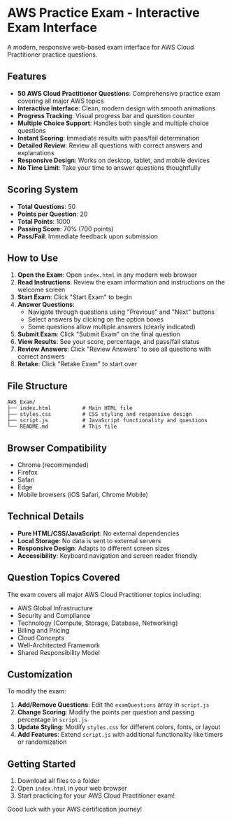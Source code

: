 # AWS Practice Exam - Interactive Exam Interface

A modern, responsive web-based exam interface for AWS Cloud Practitioner practice questions.

## Features

- **50 AWS Cloud Practitioner Questions**: Comprehensive practice exam covering all major AWS topics
- **Interactive Interface**: Clean, modern design with smooth animations
- **Progress Tracking**: Visual progress bar and question counter
- **Multiple Choice Support**: Handles both single and multiple choice questions
- **Instant Scoring**: Immediate results with pass/fail determination
- **Detailed Review**: Review all questions with correct answers and explanations
- **Responsive Design**: Works on desktop, tablet, and mobile devices
- **No Time Limit**: Take your time to answer questions thoughtfully

## Scoring System

- **Total Questions**: 50
- **Points per Question**: 20
- **Total Points**: 1000
- **Passing Score**: 70% (700 points)
- **Pass/Fail**: Immediate feedback upon submission

## How to Use

1. **Open the Exam**: Open `index.html` in any modern web browser
2. **Read Instructions**: Review the exam information and instructions on the welcome screen
3. **Start Exam**: Click "Start Exam" to begin
4. **Answer Questions**:
   - Navigate through questions using "Previous" and "Next" buttons
   - Select answers by clicking on the option boxes
   - Some questions allow multiple answers (clearly indicated)
5. **Submit Exam**: Click "Submit Exam" on the final question
6. **View Results**: See your score, percentage, and pass/fail status
7. **Review Answers**: Click "Review Answers" to see all questions with correct answers
8. **Retake**: Click "Retake Exam" to start over

## File Structure

```
AWS_Exam/
├── index.html          # Main HTML file
├── styles.css          # CSS styling and responsive design
├── script.js           # JavaScript functionality and questions
└── README.md           # This file
```

## Browser Compatibility

- Chrome (recommended)
- Firefox
- Safari
- Edge
- Mobile browsers (iOS Safari, Chrome Mobile)

## Technical Details

- **Pure HTML/CSS/JavaScript**: No external dependencies
- **Local Storage**: No data is sent to external servers
- **Responsive Design**: Adapts to different screen sizes
- **Accessibility**: Keyboard navigation and screen reader friendly

## Question Topics Covered

The exam covers all major AWS Cloud Practitioner topics including:

- AWS Global Infrastructure
- Security and Compliance
- Technology (Compute, Storage, Database, Networking)
- Billing and Pricing
- Cloud Concepts
- Well-Architected Framework
- Shared Responsibility Model

## Customization

To modify the exam:

1. **Add/Remove Questions**: Edit the `examQuestions` array in `script.js`
2. **Change Scoring**: Modify the points per question and passing percentage in `script.js`
3. **Update Styling**: Modify `styles.css` for different colors, fonts, or layout
4. **Add Features**: Extend `script.js` with additional functionality like timers or randomization

## Getting Started

1. Download all files to a folder
2. Open `index.html` in your web browser
3. Start practicing for your AWS Cloud Practitioner exam!

Good luck with your AWS certification journey!
